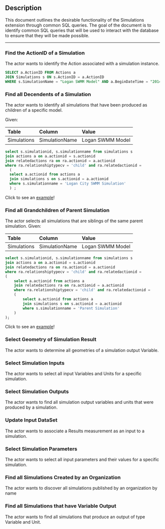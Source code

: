 ## Description
This document outlines the desirable functionality of the Simulations extension through common SQL queries.  The goal of the document is to identify common SQL queries that will be used to interact with the database to ensure that they will be made possible.

---



### Find the ActionID of a Simulation
The actor wants to identify the Action associated with a simulation instance.

```sql
SELECT a.ActionID FROM Actions a
JOIN Simulations s ON s.ActionID = a.ActionID
WHERE s.SimulationName = "Logan SWMM Model" AND a.BeginDateTime = "2014-04-22 12:55:00"
```

### Find all Decendents of a Simulation
The actor wants to identify all simulations that have been produced as children of a specific model.

Given:

| Table | Column | Value |
|:---|:---|:---|
|Simulations | SimulationName | Logan SWMM Model |

```sql
select s.simulationid, s.simulationname from simulations s
join actions a on a.actionid = s.actionid
join relatedactions ra on ra.actionid = a.actionid 
where ra.relationshiptypecv = 'child' and ra.relatedactionid =
  (
  select a.actionid from actions a
  join simulations s on s.actionid = a.actionid
  where s.simulationname = 'Logan City SWMM Simulation'
  ) ;
```

Click to see an [example](http://sqlfiddle.com/#!15/a86db/1)!



### Find all Grandchildren of Parent Simulation
The actor selects all simulations that are siblings of the same parent simulation.
Given:

| Table | Column | Value |
|:---|:---|:---|
|Simulations | SimulationName | Logan SWMM Model |

```sql
select s.simulationid, s.simulationname from simulations s
join actions a on a.actionid = s.actionid
join relatedactions ra on ra.actionid = a.actionid 
where ra.relationshiptypecv = 'child' and ra.relatedactionid =
(
    select a.actionid from actions a
    join relatedactions ra on ra.actionid = a.actionid 
    where ra.relationshiptypecv = 'child' and ra.relatedactionid =
    (
        select a.actionid from actions a
        join simulations s on s.actionid = a.actionid
        where s.simulationname = 'Parent Simulation'
    )
);
```

Click to see an [example](http://sqlfiddle.com/#!15/7d62e/4)!

### Select Geometry of Simulation Result
The actor wants to determine all geometries of a simulation output Variable.

### Select Simulation Inputs
The actor wants to select all input Variables and Units for a specific simulation.

### Select Simulation Outputs
The actor wants to find all simulation output variables and units that were produced by a simulation.

### Update Input DataSet
The actor wants to associate a Results measurement as an input to a simulation.

### Select Simulation Parameters
The actor wants to select all input parameters and their values for a specific simulation.

### Find all Simulations Created by an Organization
The actor wants to discover all simulations published by an organization by name

### Find all Simulations that have Variable Output
The actor wants to find all simulations that produce an output of type Variable and Unit.